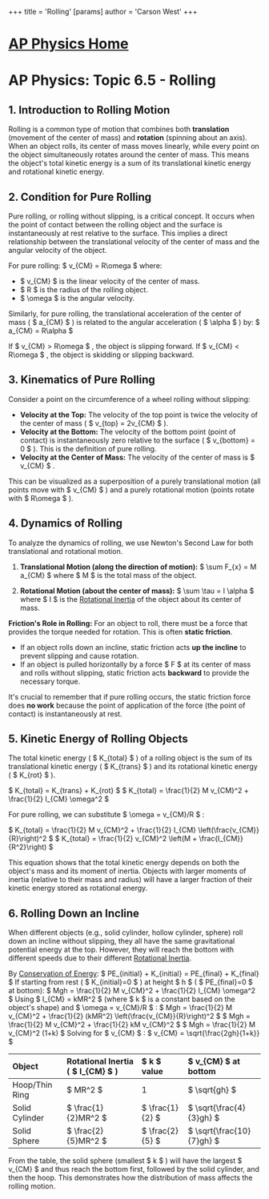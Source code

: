 +++
 title = 'Rolling'
[params]
	author = 'Carson West'
+++
# [AP Physics Home](./../ap-physics-home/)
# AP Physics: Topic 6.5 - Rolling

## 1. Introduction to Rolling Motion

Rolling is a common type of motion that combines both **translation** (movement of the center of mass) and **rotation** (spinning about an axis). When an object rolls, its center of mass moves linearly, while every point on the object simultaneously rotates around the center of mass. This means the object's total kinetic energy is a sum of its translational kinetic energy and rotational kinetic energy.

## 2. Condition for Pure Rolling

Pure rolling, or rolling without slipping, is a critical concept. It occurs when the point of contact between the rolling object and the surface is instantaneously at rest relative to the surface. This implies a direct relationship between the translational velocity of the center of mass and the angular velocity of the object.

For pure rolling:
 $  v_{CM} = R\omega  $ 
where:
*    $ v_{CM} $  is the linear velocity of the center of mass.
*    $ R $  is the radius of the rolling object.
*    $ \omega $  is the angular velocity.

Similarly, for pure rolling, the translational acceleration of the center of mass ( $ a_{CM} $ ) is related to the angular acceleration ( $ \alpha $ ) by:
 $  a_{CM} = R\alpha  $ 

If  $ v_{CM} > R\omega $ , the object is slipping forward. If  $ v_{CM} < R\omega $ , the object is skidding or slipping backward.

## 3. Kinematics of Pure Rolling

Consider a point on the circumference of a wheel rolling without slipping:

*   **Velocity at the Top:** The velocity of the top point is twice the velocity of the center of mass ( $ v_{top} = 2v_{CM} $ ).
*   **Velocity at the Bottom:** The velocity of the bottom point (point of contact) is instantaneously zero relative to the surface ( $ v_{bottom} = 0 $ ). This is the definition of pure rolling.
*   **Velocity at the Center of Mass:** The velocity of the center of mass is  $ v_{CM} $ .

This can be visualized as a superposition of a purely translational motion (all points move with  $ v_{CM} $ ) and a purely rotational motion (points rotate with  $ R\omega $ ).

## 4. Dynamics of Rolling

To analyze the dynamics of rolling, we use Newton's Second Law for both translational and rotational motion.

1.  **Translational Motion (along the direction of motion):**
     $  \sum F_{x} = M a_{CM}  $ 
    where  $ M $  is the total mass of the object.

2.  **Rotational Motion (about the center of mass):**
     $  \sum \tau = I \alpha  $ 
    where  $ I $  is the [Rotational Inertia](./../rotational-inertia/) of the object about its center of mass.

**Friction's Role in Rolling:**
For an object to roll, there must be a force that provides the torque needed for rotation. This is often **static friction**.
*   If an object rolls down an incline, static friction acts **up the incline** to prevent slipping and cause rotation.
*   If an object is pulled horizontally by a force  $ F $  at its center of mass and rolls without slipping, static friction acts **backward** to provide the necessary torque.

It's crucial to remember that if pure rolling occurs, the static friction force does **no work** because the point of application of the force (the point of contact) is instantaneously at rest.

## 5. Kinetic Energy of Rolling Objects

The total kinetic energy ( $ K_{total} $ ) of a rolling object is the sum of its translational kinetic energy ( $ K_{trans} $ ) and its rotational kinetic energy ( $ K_{rot} $ ).

 $  K_{total} = K_{trans} + K_{rot}  $ 
 $  K_{total} = \frac{1}{2} M v_{CM}^2 + \frac{1}{2} I_{CM} \omega^2  $ 

For pure rolling, we can substitute  $ \omega = v_{CM}/R $ :

 $  K_{total} = \frac{1}{2} M v_{CM}^2 + \frac{1}{2} I_{CM} \left(\frac{v_{CM}}{R}\right)^2  $ 
 $  K_{total} = \frac{1}{2} v_{CM}^2 \left(M + \frac{I_{CM}}{R^2}\right)  $ 

This equation shows that the total kinetic energy depends on both the object's mass and its moment of inertia. Objects with larger moments of inertia (relative to their mass and radius) will have a larger fraction of their kinetic energy stored as rotational energy.

## 6. Rolling Down an Incline

When different objects (e.g., solid cylinder, hollow cylinder, sphere) roll down an incline without slipping, they all have the same gravitational potential energy at the top. However, they will reach the bottom with different speeds due to their different [Rotational Inertia](./../rotational-inertia/).

By [Conservation of Energy](./../conservation-of-energy/):
 $  PE_{initial} + K_{initial} = PE_{final} + K_{final}  $ 
If starting from rest ( $ K_{initial}=0 $ ) at height  $ h $  ( $ PE_{final}=0 $  at bottom):
 $  Mgh = \frac{1}{2} M v_{CM}^2 + \frac{1}{2} I_{CM} \omega^2  $ 
Using  $ I_{CM} = kMR^2 $  (where  $ k $  is a constant based on the object's shape) and  $ \omega = v_{CM}/R $ :
 $  Mgh = \frac{1}{2} M v_{CM}^2 + \frac{1}{2} (kMR^2) \left(\frac{v_{CM}}{R}\right)^2  $ 
 $  Mgh = \frac{1}{2} M v_{CM}^2 + \frac{1}{2} kM v_{CM}^2  $ 
 $  Mgh = \frac{1}{2} M v_{CM}^2 (1+k)  $ 
Solving for  $ v_{CM} $ :
 $  v_{CM} = \sqrt{\frac{2gh}{1+k}}  $ 

| Object           | Rotational Inertia ( $ I_{CM} $ ) |  $ k $  value |  $ v_{CM} $  at bottom |
| :--------------- | :----------------------------- | :-------- | :----------------- |
| Hoop/Thin Ring   |  $ MR^2 $                          | 1         |  $ \sqrt{gh} $         |
| Solid Cylinder   |  $ \frac{1}{2}MR^2 $               |  $ \frac{1}{2} $  |  $ \sqrt{\frac{4}{3}gh} $  |
| Solid Sphere     |  $ \frac{2}{5}MR^2 $               |  $ \frac{2}{5} $  |  $ \sqrt{\frac{10}{7}gh} $  |

From the table, the solid sphere (smallest  $ k $ ) will have the largest  $ v_{CM} $  and thus reach the bottom first, followed by the solid cylinder, and then the hoop. This demonstrates how the distribution of mass affects the rolling motion.